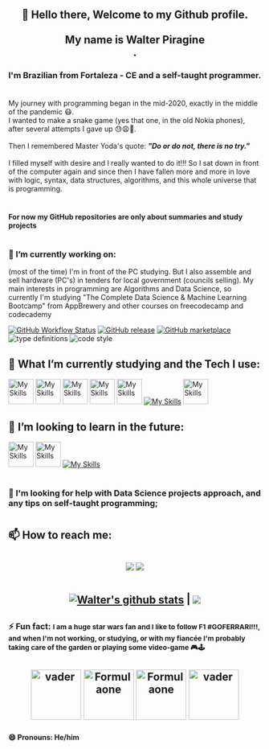 <h2 align="center"> 🖖 Hello there, Welcome to my Github profile. <br> <br>  My name is Walter Piragine <br>. </h2> 
<p align="center">
 
          
### I'm Brazilian from Fortaleza - CE and a self-taught programmer. <br> <br> 
My journey with programming began in the mid-2020, exactly in the middle of the pandemic 😷. <br>I wanted to make a snake game (yes that one, in the old Nokia phones), after several attempts I gave up 😓😩🥵.<br> <br> Then I remembered Master Yoda's  quote: <em>__"Do or do not, there is no try."__ </em> <br><br> I filled myself with desire and I really wanted to do it!!! So I sat down in front of the computer again and since then I have fallen more and more in love with logic, syntax, data structures, algorithms, and this whole universe that is programming.
#   
#### For now my GitHub repositories are only about summaries and study projects
#   
###  🔭 I’m currently working on:
(most of the time) I'm in front of the PC studying. But I also assemble and sell hardware (PC's) in tenders for local government (councils selling). My main interests in programming are Algorithms and Data Science, so currently I'm studying "The Complete Data Science & Machine Learning Bootcamp" from AppBrewery and other courses on freecodecamp and codecademy



[![GitHub Workflow Status](https://img.shields.io/github/actions/workflow/status/swmeme/swmeme/main.yml?label=action&style=flat-square)](https://github.com/swmeme/swmeme/actions/workflows/main.yml)
[![GitHub release](https://img.shields.io/github/release/swmeme/snk.svg?style=flat-square)](https://github.com/swmeme/snk/releases/latest)
[![GitHub marketplace](https://img.shields.io/badge/marketplace-snake-blue?logo=github&style=flat-square)](https://github.com/marketplace/actions/generate-snake-game-from-github-contribution-grid)
![type definitions](https://img.shields.io/npm/types/typescript?style=flat-square)
![code style](https://img.shields.io/badge/code_style-prettier-ff69b4.svg?style=flat-square)



##  🌱 What I’m currently studying and the Tech I use: 
<img src="https://cdn.icon-icons.com/icons2/2107/PNG/512/file_type_vscode_icon_130084.png" alt="My Skills" width="50" height="50"> <img src="https://pandas.pydata.org//static/img/favicon_white.ico" alt="My Skills" width="50" height="50"> <img src="https://cdn-icons-png.flaticon.com/512/8616/8616578.png" alt="My Skills" width="50" height="50"> <img src="https://cdn.iconscout.com/icon/free/png-256/free-data-science-46-1170621.png" alt="My Skills" width="50" height="50"> <img src="https://cdn-icons-png.flaticon.com/128/4025/4025644.png" alt="My Skills" width="50" height="50"> [![My Skills](https://skillicons.dev/icons?i=py,html,django,git&theme=dark)](https://skillicons.dev) <img src="https://cdn-icons-png.flaticon.com/512/4248/4248443.png" alt="My Skills" width="50" height="50">

##  🚀 I’m looking to learn in the future: 
<img src="https://cdn-icons-png.flaticon.com/512/8637/8637099.png" alt="My Skills" width="50" height="50"> <img src="https://cdn-icons-png.flaticon.com/512/5181/5181965.png" alt="My Skills" width="50" height="50"> [![My Skills](https://skillicons.dev/icons?i=tensorflow,azure,docker,aws,kubernetes&theme=dark)](https://skillicons.dev)
#   
### 🤔 I'm looking for help with Data Science projects approach, and any tips on self-taught programming;
#   
##  📫 How to reach me: <br>
<h2 align="center"> <div>
<a href = "mailto:walter.jnior@gmail.com"><img loading="lazy" src="https://img.shields.io/badge/Gmail-D14836?style=for-the-badge&logo=gmail&logoColor=white" target="_blank"></a>
<a href="https://www.linkedin.com/in/walterpiragine/" target="_blank"><img loading="lazy" src="https://img.shields.io/badge/-LinkedIn-%230077B5?style=for-the-badge&logo=linkedin&logoColor=white" target="_blank"></a>   
</div> 
<p align="center">

 #   


<h2 align="center">
<a href="https://github.com/swmeme/github-readme-stats"> <img align="center" src="https://github-readme-stats.vercel.app/api?username=swmeme&show_icons=true&include_all_commits=true&theme=github_dark&hide_border=true" alt="Walter's github stats" /></a> | <a href="https://github.com/swmeme/github-readme-stats"><img align="center" src="https://github-readme-stats.vercel.app/api/top-langs/?username=swmeme&layout=compact&theme=github_dark&hide_border=true" /></a> 
<p align="center">


##   
 
### ⚡ Fun fact: <small> I am a huge star wars fan and I like to follow F1 #GOFERRARI!!!, and when I'm not working, or studying, or with my fiancée I'm probably taking care of the garden or playing some video-game 🎮🕹️</small>

<h2 align="center">
<img src="https://media.tenor.com/gWY3kXb_Vn0AAAAd/darth-vader-vader.gif" alt="vader" width="100" height="100"> <img src="https://media.tenor.com/2CCxoJnxsckAAAAC/car-speed.gif" alt="Formulaone" width="100" height="100"> <img src="https://media.tenor.com/YxQ7dqEdZjIAAAAd/ferrari-sf23.gif" alt="Formulaone" width="100" height="100"> <img src="https://media.tenor.com/0SUomFMYna8AAAAd/darth-vader-vader.gif" alt="vader" width="100" height="100"> 
<p align="center">

#### 😄 Pronouns: He/him




